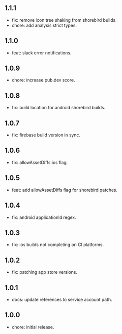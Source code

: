 ## 1.1.1

* fix: remove icon tree shaking from shorebird builds.
* chore: add analysis strict types.

## 1.1.0

* feat: slack error notifications.

## 1.0.9

* chore: increase pub.dev score.

## 1.0.8

* fix: build location for android shorebird builds.

## 1.0.7

* fix: firebase build version in sync.

## 1.0.6

* fix: allowAssetDiffs ios flag.

## 1.0.5

* feat: add allowAssetDiffs flag for shorebird patches.

## 1.0.4

* fix: android applicationId regex.

## 1.0.3

* fix: ios builds not completing on CI platforms.

## 1.0.2

* fix: patching app store versions.

## 1.0.1

* docs: update references to service account path.

## 1.0.0

* chore: initial release.
